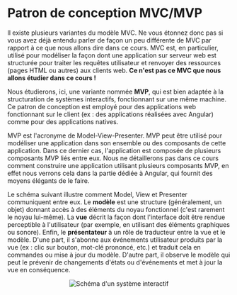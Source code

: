 # Patron de conception MVC/MVP

Il existe plusieurs variantes du modèle MVC. Ne vous étonnez donc pas si vous avez déjà entendu parler de façon un peu différente de MVC par rapport à ce que nous allons dire dans ce cours. MVC est, en particulier, utilisé pour modéliser la façon dont une application sur serveur web est structurée pour traiter les requêtes utilisateur et renvoyer des ressources (pages HTML ou autres) aux clients web. **Ce n'est pas ce MVC que nous allons étudier dans ce cours !**

Nous étudierons, ici, une variante nommée **MVP**, qui est bien adaptée à la structuration de systèmes interactifs, fonctionnant sur une même machine. Ce patron de conception est employé pour des applications web fonctionnant sur le client (ex : des applications réalisées avec Angular) comme pour des applications natives.

MVP est l'acronyme de Model-View-Presenter. MVP peut être utilisé pour modéliser une application dans son ensemble ou des composants de cette application. Dans ce dernier cas, l'application est composée de plusieurs composants MVP liés entre eux. Nous ne détaillerons pas dans ce cours comment construire une application utilisant plusieurs composants MVP, en effet nous verrons cela dans la partie dédiée à Angular, qui fournit des moyens élégants de le faire.

Le schéma suivant illustre comment Model, View et Presenter communiquent entre eux. Le **modèle** est une structure (généralement, un objet) donnant accès à des éléments du noyau fonctionnel (c'est rarement le noyau lui-même). La **vue** décrit la façon dont l'interface doit être rendue perceptible à l'utilisateur (par exemple, en utilisant des éléments graphiques ou sonore). Enfin, le **présentateur** à un rôle de traducteur entre la vue et le modèle. D'une part, il s'abonne aux événements utilisateur produits par la vue (ex : clic sur bouton, mot-clé prononcé, etc.) et traduit cela en commandes ou mise à jour du modèle. D'autre part, il observe le modèle qui peut le prévenir de changements d'états ou d'événements et met à jour la vue en conséquence.

<div style="text-align:center">
    <img src   = "local://assets/archi/schema_V.2.2_Plan_de_travail_1_Plan_de_travail_1.png"
         alt   = "Schéma d'un système interactif"
         style = "max-width: min(100%, 500px);"
         />
</div>
